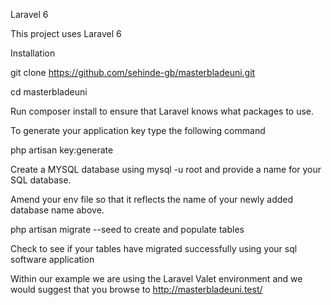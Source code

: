 Laravel 6 

This project uses Laravel 6

Installation

git clone https://github.com/sehinde-gb/masterbladeuni.git

cd masterbladeuni

Run composer install to ensure that Laravel knows what packages to use.

To generate your application key type the following command

php artisan key:generate

Create a MYSQL database using mysql -u root and provide a name for your SQL database.

Amend your env file so that it reflects the name of your newly added database name above.

php artisan migrate --seed to create and populate tables

Check to see if your tables have migrated successfully using your sql software application

Within our example we are using the Laravel Valet environment and we would suggest that you browse to 
http://masterbladeuni.test/



